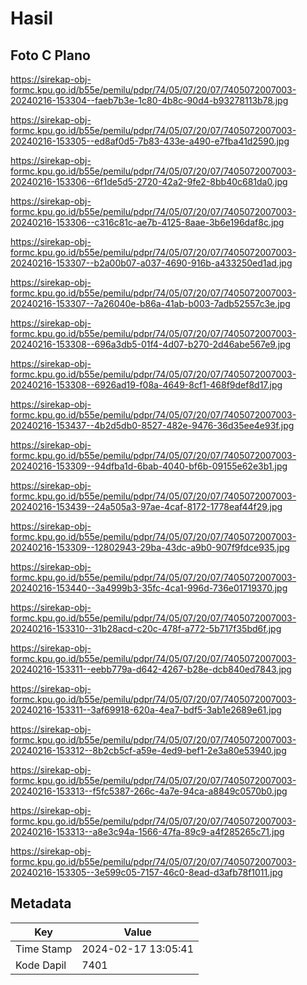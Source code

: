 # Hasil

## Foto C Plano

https://sirekap-obj-formc.kpu.go.id/b55e/pemilu/pdpr/74/05/07/20/07/7405072007003-20240216-153304--faeb7b3e-1c80-4b8c-90d4-b93278113b78.jpg

https://sirekap-obj-formc.kpu.go.id/b55e/pemilu/pdpr/74/05/07/20/07/7405072007003-20240216-153305--ed8af0d5-7b83-433e-a490-e7fba41d2590.jpg

https://sirekap-obj-formc.kpu.go.id/b55e/pemilu/pdpr/74/05/07/20/07/7405072007003-20240216-153306--6f1de5d5-2720-42a2-9fe2-8bb40c681da0.jpg

https://sirekap-obj-formc.kpu.go.id/b55e/pemilu/pdpr/74/05/07/20/07/7405072007003-20240216-153306--c316c81c-ae7b-4125-8aae-3b6e196daf8c.jpg

https://sirekap-obj-formc.kpu.go.id/b55e/pemilu/pdpr/74/05/07/20/07/7405072007003-20240216-153307--b2a00b07-a037-4690-916b-a433250ed1ad.jpg

https://sirekap-obj-formc.kpu.go.id/b55e/pemilu/pdpr/74/05/07/20/07/7405072007003-20240216-153307--7a26040e-b86a-41ab-b003-7adb52557c3e.jpg

https://sirekap-obj-formc.kpu.go.id/b55e/pemilu/pdpr/74/05/07/20/07/7405072007003-20240216-153308--696a3db5-01f4-4d07-b270-2d46abe567e9.jpg

https://sirekap-obj-formc.kpu.go.id/b55e/pemilu/pdpr/74/05/07/20/07/7405072007003-20240216-153308--6926ad19-f08a-4649-8cf1-468f9def8d17.jpg

https://sirekap-obj-formc.kpu.go.id/b55e/pemilu/pdpr/74/05/07/20/07/7405072007003-20240216-153437--4b2d5db0-8527-482e-9476-36d35ee4e93f.jpg

https://sirekap-obj-formc.kpu.go.id/b55e/pemilu/pdpr/74/05/07/20/07/7405072007003-20240216-153309--94dfba1d-6bab-4040-bf6b-09155e62e3b1.jpg

https://sirekap-obj-formc.kpu.go.id/b55e/pemilu/pdpr/74/05/07/20/07/7405072007003-20240216-153439--24a505a3-97ae-4caf-8172-1778eaf44f29.jpg

https://sirekap-obj-formc.kpu.go.id/b55e/pemilu/pdpr/74/05/07/20/07/7405072007003-20240216-153309--12802943-29ba-43dc-a9b0-907f9fdce935.jpg

https://sirekap-obj-formc.kpu.go.id/b55e/pemilu/pdpr/74/05/07/20/07/7405072007003-20240216-153440--3a4999b3-35fc-4ca1-996d-736e01719370.jpg

https://sirekap-obj-formc.kpu.go.id/b55e/pemilu/pdpr/74/05/07/20/07/7405072007003-20240216-153310--31b28acd-c20c-478f-a772-5b717f35bd6f.jpg

https://sirekap-obj-formc.kpu.go.id/b55e/pemilu/pdpr/74/05/07/20/07/7405072007003-20240216-153311--eebb779a-d642-4267-b28e-dcb840ed7843.jpg

https://sirekap-obj-formc.kpu.go.id/b55e/pemilu/pdpr/74/05/07/20/07/7405072007003-20240216-153311--3af69918-620a-4ea7-bdf5-3ab1e2689e61.jpg

https://sirekap-obj-formc.kpu.go.id/b55e/pemilu/pdpr/74/05/07/20/07/7405072007003-20240216-153312--8b2cb5cf-a59e-4ed9-bef1-2e3a80e53940.jpg

https://sirekap-obj-formc.kpu.go.id/b55e/pemilu/pdpr/74/05/07/20/07/7405072007003-20240216-153313--f5fc5387-266c-4a7e-94ca-a8849c0570b0.jpg

https://sirekap-obj-formc.kpu.go.id/b55e/pemilu/pdpr/74/05/07/20/07/7405072007003-20240216-153313--a8e3c94a-1566-47fa-89c9-a4f285265c71.jpg

https://sirekap-obj-formc.kpu.go.id/b55e/pemilu/pdpr/74/05/07/20/07/7405072007003-20240216-153305--3e599c05-7157-46c0-8ead-d3afb78f1011.jpg


## Metadata

| Key        | Value               |
| ---------- | ------------------- |
| Time Stamp | 2024-02-17 13:05:41 |
| Kode Dapil | 7401                |



